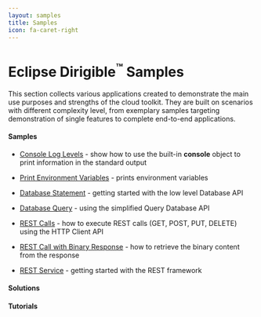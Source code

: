 ```yaml
---
layout: samples
title: Samples
icon: fa-caret-right
---
```


Eclipse Dirigible<sup>&trade;</sup> Samples
===

This section collects various applications created to demonstrate the main use purposes and strengths of the cloud toolkit.
They are built on scenarios with different complexity level, from exemplary samples targeting demonstration of single features to complete end-to-end applications.

#### Samples

* [Console Log Levels](basic_console.html) - show how to use the built-in **console** object to print information in the standard output 
* [Print Environment Variables](basic_print_env.html) - prints environment variables

* [Database Statement](basic_database_statement.html) - getting started with the low level Database API
* [Database Query](basic_database_query.html) - using the simplified Query Database API

* [REST Calls](basic_rest_calls.html) - how to execute REST calls (GET, POST, PUT, DELETE) using the HTTP Client API
* [REST Call with Binary Response](basic_rest_binary.md) - how to retrieve the binary content from the response
* [REST Service](basic_rest_service.html) - getting started with the REST framework


#### Solutions





#### Tutorials

